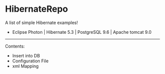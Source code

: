 # HibernateRepo

A list of simple Hibernate examples!

- Eclipse Photon | Hibernate 5.3 | PostgreSQL 9.6 | Apache tomcat 9.0
________________________________________

Contents:
-	Insert into DB
- Configuration File
- xml Mapping
